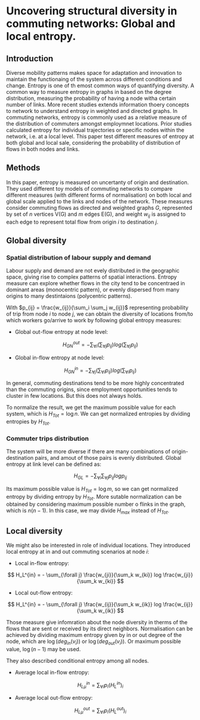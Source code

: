 # Uncovering structural diversity in commuting networks: Global and local entropy.

## Introduction

Diverse mobility patterns makes space for adaptation and innovation to maintain the functionaing of the system across different conditions and change. Entropy is one of th emost common ways of quantifying diversity. A common way to measure entropy in graphs in based on the degree distribution, measuring the probability of having a node witha  certain number of links. More recent studies extends information thoery concepts to network to understand entropy in weighted and directed graphs. In commuting networks, entropy is commonly used as a relative measure of the distribution of commuters amongst employmnet locations. Prior studies calculated entropy for individual trajectories or specific nodes within the network, i.e. at a local level. This paper test different measures of entropy at both global and local sale, considering the probability of distribution of flows in both nodes and links. 

## Methods

In this paper, entropy is measured on uncertanty of origin and destination. They used different toy models of commuting networks to compare different measures (with different forms of normalisation) on both local and global scale applied to the links and nodes of the network. These measures consider commuting flows as directed and weighted graphs $G$, represented by set of $n$ vertices V(G) and $m$ edges E(G), and weight $w_{ij}$ is assigned to each edge to represent total flow from origin $i$ to destination $j$.

## Global diversity 

### Spatial distribution of labour supply and demand

Labour supply and demand are not evely distributed in the geographic space, giving rise to complex patterns of spatial interactions. Entropy measure can explore whether flows in the city tend to be concentraed in dominant areas (monocentric pattern), or evenly dispersed from many origins to many destintaions (polycentric patterns). 

With $p_{ij} = \frac{w_{ij}}{\sum_i \sum_j w_{ij}}$ representing probability of trip from node $i$ to node $j$, we can obtain the diversity of locations from/to which workers go/arrive to work by following global entropy measures:
- Global out-flow entropy at node level:

$$
H^{out}_{GN} = - \sum_{\forall i} \left(\sum_{\forall j} p_{ij}\right) log\left(\sum_{\forall j} p_{ij}\right)
$$

- Global in-flow entropy at node level:

$$
H^{in}_{GN} = - \sum_{\forall j} \left(\sum_{\forall i} p_{ij}\right) log\left(\sum_{\forall i} p_{ij}\right)
$$

In general, commuting destinations tend to be more highly concentrated than the commuting origins, since employment opportunities tends to cluster in few locations. But this does not always holds.

To normalize the result, we get the maximum possible value for each system, which is $H_{Tot} = \log n$. We can get normalized entropies by dividing entropies by $H_{Tot}$.


### Commuter trips distribution

The system will be more diverse if there are many combinations of origin-destination pairs, and amout of those pairs is evenly distributed. Global entropy at link level can be defined as:

$$
H_{GL} = - \sum_{\forall i} \sum_{\forall j} p_{ij} log p_{ij}
$$

Its maximum possible value is $H_{Tot} = \log m$, so we can get normalized entropy by dividing entropy by $H_{Tot}$. More sutable normalization can be obtained by considering maximum possible number o flinks in the graph, which is $n(n-1)$. In this case, we may divide $H_{max}$ instead of $H_{Tot}$. 

## Local diversity

We might also be interested in role of individual locations. They introduced local entropy at in and out commuting scenarios at node $i$:
- Local in-flow entropy:

$$
H_L^{in} = - \sum_{\forall j} \frac{w_{ji}}{\sum_k w_{ki}} log \frac{w_{ji}}{\sum_k w_{ki}}
$$

- Local out-flow entropy:

$$
H_L^{in} = - \sum_{\forall j} \frac{w_{ij}}{\sum_k w_{ik}} log \frac{w_{ij}}{\sum_k w_{ik}} 
$$

Those measure give infomration about the node diversity in therms of the flows that are sent or received by its direct neighbors. Normalisation can be achieved by dividing maximum entropy given by in or out degree of the node, which are $\log(deg_{in}(v_i))$ or $\log(deg_{out}(v_i))$. Or maximum possible value, $\log (n-1)$ may be used.

They also described conditional entropy among all nodes. 

- Average local in-flow entropy:

$$
H^{in}_{L\mu} = \sum_{\forall i} p_i (H_L^{in})_i
$$

- Average local out-flow entropy:

$$
H^{out}_{L\mu} = \sum_{\forall i} p_i (H_L^{out})_i
$$
